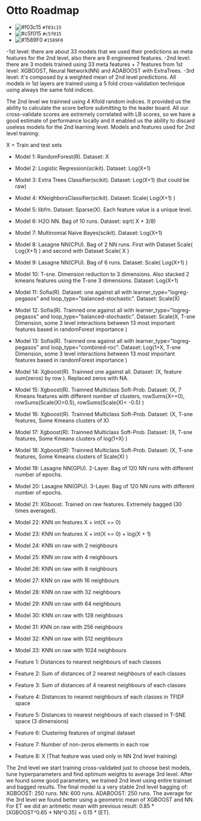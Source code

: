 # Otto Roadmap

- ![#f03c15](https://placehold.it/15/f03c15/000000?text=+) `#f03c15`
- ![#c5f015](https://placehold.it/15/c5f015/000000?text=+) `#c5f015`
- ![#1589F0](https://placehold.it/15/1589F0/000000?text=+) `#1589F0`

-1st level: there are about 33 models that we used their predictions as meta features for the 2nd level, also there are 8 engineered features.
-2nd level: there are 3 models trained using 33 meta features + 7 features from 1st level: XGBOOST, Neural Network(NN) and ADABOOST with ExtraTrees.
-3rd level: it's composed by a weighted mean of 2nd level predictions.
All models in 1st layers are trained using a 5 fold cross-validation technique using always the same fold indices.

The 2nd level we trainned using 4 Kfold random indices. It provided us the ability to calculate the score before submitting to the leader board. All our cross-validate scores are extremely correlated with LB scores, so we have a good estimate of performance locally and it enabled us the ability to discard useless models for the 2nd learning level.
Models and features used for 2nd level training:

X = Train and test sets
+ Model 1: RandomForest(R). Dataset: X
+ Model 2: Logistic Regression(scikit). Dataset: Log(X+1)
+ Model 3: Extra Trees Classifier(scikit). Dataset: Log(X+1) (but could be raw)
+ Model 4: KNeighborsClassifier(scikit). Dataset: Scale( Log(X+1) )
+ Model 5: libfm. Dataset: Sparse(X). Each feature value is a unique level.
+ Model 6: H2O NN. Bag of 10 runs. Dataset: sqrt( X + 3/8) 
+ Model 7: Multinomial Naive Bayes(scikit). Dataset: Log(X+1)
+ Model 8: Lasagne NN(CPU). Bag of 2 NN runs. First with Dataset Scale( Log(X+1) ) and second with Dataset Scale( X )
+ Model 9: Lasagne NN(CPU). Bag of 6 runs. Dataset: Scale( Log(X+1) )
+ Model 10: T-sne. Dimension reduction to 3 dimensions. Also stacked 2 kmeans features using the T-sne 3 dimensions. Dataset: Log(X+1)
+ Model 11: Sofia(R). Dataset: one against all with learner_type="logreg-pegasos" and loop_type="balanced-stochastic". Dataset: Scale(X)
+ Model 12: Sofia(R). Trainned one against all with learner_type="logreg-pegasos" and loop_type="balanced-stochastic". Dataset: Scale(X, T-sne Dimension, some 3 level interactions between 13 most important features based in randomForest importance )
+ Model 13: Sofia(R). Trainned one against all with learner_type="logreg-pegasos" and loop_type="combined-roc". Dataset: Log(1+X, T-sne Dimension, some 3 level interactions between 13 most important features based in randomForest importance )
+ Model 14: Xgboost(R). Trainned one against all. Dataset: (X, feature sum(zeros) by row ). Replaced zeros with NA. 
+ Model 15: Xgboost(R). Trainned Multiclass Soft-Prob. Dataset: (X, 7 Kmeans features with different number of clusters, rowSums(X==0), rowSums(Scale(X)>0.5), rowSums(Scale(X)< -0.5) )
+ Model 16: Xgboost(R). Trainned Multiclass Soft-Prob. Dataset: (X, T-sne features, Some Kmeans clusters of X)
+ Model 17: Xgboost(R): Trainned Multiclass Soft-Prob. Dataset: (X, T-sne features, Some Kmeans clusters of log(1+X) )
+ Model 18: Xgboost(R): Trainned Multiclass Soft-Prob. Dataset: (X, T-sne features, Some Kmeans clusters of Scale(X) )
+ Model 19: Lasagne NN(GPU). 2-Layer. Bag of 120 NN runs with different number of epochs.
+ Model 20: Lasagne NN(GPU). 3-Layer. Bag of 120 NN runs with different number of epochs.
+ Model 21: XGboost. Trained on raw features. Extremely bagged (30 times averaged).
+ Model 22: KNN on features X + int(X == 0)
+ Model 23: KNN on features X + int(X == 0) + log(X + 1)
+ Model 24: KNN on raw with 2 neighbours
+ Model 25: KNN on raw with 4 neighbours
+ Model 26: KNN on raw with 8 neighbours
+ Model 27: KNN on raw with 16 neighbours
+ Model 28: KNN on raw with 32 neighbours
+ Model 29: KNN on raw with 64 neighbours
+ Model 30: KNN on raw with 128 neighbours
+ Model 31: KNN on raw with 256 neighbours
+ Model 32: KNN on raw with 512 neighbours
+ Model 33: KNN on raw with 1024 neighbours

+ Feature 1: Distances to nearest neighbours of each classes
+ Feature 2: Sum of distances of 2 nearest neighbours of each classes
+ Feature 3: Sum of distances of 4 nearest neighbours of each classes
+ Feature 4: Distances to nearest neighbours of each classes in TFIDF space
+ Feature 5: Distances to nearest neighbours of each classed in T-SNE space (3 dimensions)
+ Feature 6: Clustering features of original dataset
+ Feature 7: Number of non-zeros elements in each row
+ Feature 8: X (That feature was used only in NN 2nd level training)

The 2nd level we start training cross-validated just to choose best models, tune hyperparameters and find optimum weights to average 3rd level.
After we found some good parameters, we trained 2nd level using entire trainset and bagged results.
The final model is a very stable 2nd level bagging of:
XGBOOST: 250 runs.
NN: 600 runs.
ADABOOST: 250 runs.
The average for the 3rd level we found better using a geometric mean of XGBOOST and NN. For ET we did an aritmetic mean with previous result: 0.85 * [XGBOOST^0.65 * NN^0.35] + 0.15 * [ET].
